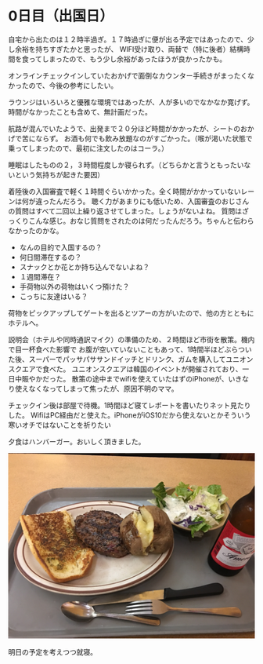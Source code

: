 # 0日目（出国日）
自宅から出たのは１２時半過ぎ。１７時過ぎに便が出る予定ではあったので、少し余裕を持ちすぎたかと思ったが、
WIFI受け取り、両替で（特に後者）結構時間を食ってしまったので、もう少し余裕があったほうが良かったかも。

オンラインチェックインしていたおかげで面倒なカウンター手続きがまったくなかったので、今後の参考にしたい。

ラウンジはいろいろと優雅な環境ではあったが、人が多いのでなかなか寛げず。時間がなかったことも含めて、無計画だった。

航路が混んでいたようで、出発まで２０分ほど時間がかかったが、シートのおかげで苦にならず。
お酒も何でも飲み放題なのがすごかった。（喉が渇いた状態で乗ってしまったので、最初に注文したのはコーラ。）

睡眠はしたものの２，３時間程度しか寝られず。（どちらかと言うともったいないという気持ちが起きた要因）

着陸後の入国審査で軽く１時間ぐらいかかった。全く時間がかかっていないレーンは何が違ったんだろう。
聴く力があまりにも低いため、入国審査のおじさんの質問はすべて二回以上繰り返させてしまった。しょうがないよね。
質問はざっくりこんな感じ。おなじ質問をされたのは何だったんだろう。ちゃんと伝わらなかったのかな。
- なんの目的で入国するの？
- 何日間滞在するの？
- スナックとか花とか持ち込んでないよね？
- １週間滞在？
- 手荷物以外の荷物はいくつ預けた？
- こっちに友達はいる？

荷物をピックアップしてゲートを出るとツアーの方がいたので、他の方とともにホテルへ。

説明会（ホテルや同時通訳マイク）の準備のため、２時間ほど市街を散策。機内で目一杯食べた影響で
お腹が空いていないこともあって、1時間半ほどぶらついた後、スーパーでパッサパササンドイッチとドリンク、ガムを購入してユニオンスクエアで食べた。
ユニオンスクエアは韓国のイベントが開催されており、一日中賑やかだった。
散策の途中までwifiを使えていたはずのiPhoneが、いきなり使えなくなってしまって焦ったが、原因不明のママ。

チェックイン後は部屋で待機。1時間ほど寝てレポートを書いたりネット見たりした。
WifiはPC経由だと使えた。iPhoneがiOS10だから使えないとかそういう寒いオチではないことを祈りたい

夕食はハンバーガー。おいしく頂きました。

![Hamberger Steak](img/1_hamberger.jpg)


明日の予定を考えつつ就寝。
